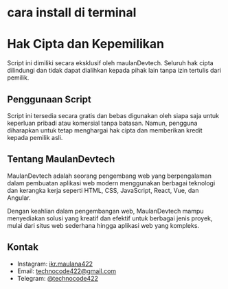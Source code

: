 # cara install di terminal 
# Hak Cipta dan Kepemilikan

Script ini dimiliki secara eksklusif oleh maulanDevtech. Seluruh hak cipta dilindungi dan tidak dapat dialihkan kepada pihak lain tanpa izin tertulis dari pemilik.

## Penggunaan Script

Script ini tersedia secara gratis dan bebas digunakan oleh siapa saja untuk keperluan pribadi atau komersial tanpa batasan. Namun, pengguna diharapkan untuk tetap menghargai hak cipta dan memberikan kredit kepada pemilik asli.

## Tentang MaulanDevtech

MaulanDevtech adalah seorang pengembang web yang berpengalaman dalam pembuatan aplikasi web modern menggunakan berbagai teknologi dan kerangka kerja seperti HTML, CSS, JavaScript, React, Vue, dan Angular.

Dengan keahlian dalam pengembangan web, MaulanDevtech mampu menyediakan solusi yang kreatif dan efektif untuk berbagai jenis proyek, mulai dari situs web sederhana hingga aplikasi web yang kompleks.

## Kontak

- Instagram: [ikr.maulana422](https://instagram.com/ikr.maulana422)
- Email: technocode422@gmail.com
- Telegram: [@technocode422](https://t.me/technocode422)
